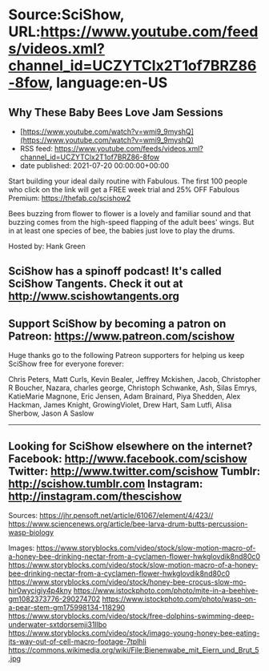 # Source:SciShow, URL:https://www.youtube.com/feeds/videos.xml?channel_id=UCZYTClx2T1of7BRZ86-8fow, language:en-US

## Why These Baby Bees Love Jam Sessions
 - [https://www.youtube.com/watch?v=wmi9_9myshQ](https://www.youtube.com/watch?v=wmi9_9myshQ)
 - RSS feed: https://www.youtube.com/feeds/videos.xml?channel_id=UCZYTClx2T1of7BRZ86-8fow
 - date published: 2021-07-20 00:00:00+00:00

Start building your ideal daily routine with Fabulous. The first 100 people who click on the link will get a FREE week trial and 25% OFF Fabulous Premium: https://thefab.co/scishow2

Bees buzzing from flower to flower is a lovely and familiar sound and that buzzing comes from the high-speed flapping of the adult bees' wings. But in at least one species of bee, the babies just love to play the drums.

Hosted by: Hank Green

SciShow has a spinoff podcast! It's called SciShow Tangents. Check it out at http://www.scishowtangents.org
----------
Support SciShow by becoming a patron on Patreon: https://www.patreon.com/scishow
----------
Huge thanks go to the following Patreon supporters for helping us keep SciShow free for everyone forever:

Chris Peters, Matt Curls, Kevin Bealer, Jeffrey Mckishen, Jacob, Christopher R Boucher, Nazara, charles george, Christoph Schwanke, Ash, Silas Emrys, KatieMarie Magnone, Eric Jensen, Adam Brainard, Piya Shedden, Alex Hackman, James Knight, GrowingViolet, Drew Hart, Sam Lutfi, Alisa Sherbow, Jason A Saslow

----------
Looking for SciShow elsewhere on the internet?
Facebook: http://www.facebook.com/scishow
Twitter: http://www.twitter.com/scishow
Tumblr: http://scishow.tumblr.com
Instagram: http://instagram.com/thescishow
----------
Sources:
https://jhr.pensoft.net/article/61067/element/4/423//
https://www.sciencenews.org/article/bee-larva-drum-butts-percussion-wasp-biology 

Images:
https://www.storyblocks.com/video/stock/slow-motion-macro-of-a-honey-bee-drinking-nectar-from-a-cyclamen-flower-hwkglovdik8nd80c0
https://www.storyblocks.com/video/stock/slow-motion-macro-of-a-honey-bee-drinking-nectar-from-a-cyclamen-flower-hwkglovdik8nd80c0
https://www.storyblocks.com/video/stock/honey-bee-crocus-slow-mo-hir0wycigiy4p4kny
https://www.istockphoto.com/photo/mite-in-a-beehive-gm1082373776-290274702
https://www.istockphoto.com/photo/wasp-on-a-pear-stem-gm175998134-118290
https://www.storyblocks.com/video/stock/free-dolphins-swimming-deep-underwater-sxtdorsemji31llbo
https://www.storyblocks.com/video/stock/imago-young-honey-bee-eating-its-way-out-of-cell-macro-footage-7tplhli
https://commons.wikimedia.org/wiki/File:Bienenwabe_mit_Eiern_und_Brut_5.jpg

